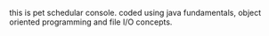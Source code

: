 this is pet schedular console. coded using java fundamentals, object oriented programming and file I/O concepts.
